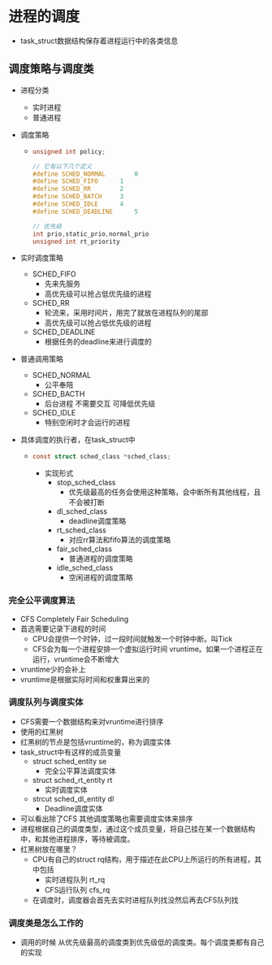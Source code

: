 # 进程的调度

- task_struct数据结构保存着进程运行中的各类信息

## 调度策略与调度类

- 进程分类

  - 实时进程
  - 普通进程

- 调度策略

  - ```c
    unsigned int policy;
    
    // 它有以下几个定义
    #define SCHED_NORMAL		0 
    #define SCHED_FIFO		1 
    #define SCHED_RR		2 
    #define SCHED_BATCH		3 
    #define SCHED_IDLE		4 
    #define SCHED_DEADLINE		5
    
    // 优先级
    int prio,static_prio,normal_prio
    unsigned int rt_priority   
    ```

    

- 实时调度策略

  - SCHED_FIFO
    - 先来先服务
    - 高优先级可以抢占低优先级的进程
  - SCHED_RR
    - 轮流来，采用时间片，用完了就放在进程队列的尾部
    - 高优先级可以抢占低优先级的进程
  - SCHED_DEADLINE
    - 根据任务的deadline来进行调度的

- 普通调用策略

  - SCHED_NORMAL
    - 公平奉陪
  - SCHED_BACTH
    - 后台进程 不需要交互 可降低优先级
  - SCHED_IDLE
    - 特别空闲时才会运行的进程

- 具体调度的执行者，在task_struct中

  - ```c
    const struct sched_class *sched_class;
    ```

    - 实现形式
      - stop_sched_class
        - 优先级最高的任务会使用这种策略，会中断所有其他线程，且不会被打断
      - dl_sched_class
        - deadline调度策略
      - rt_sched_class
        - 对应rr算法和fifo算法的调度策略
      - fair_sched_class
        - 普通进程的调度策略
      - idle_sched_class
        - 空闲进程的调度策略

### 完全公平调度算法

- CFS Completely Fair Scheduling
- 首选需要记录下进程的时间
  - CPU会提供一个时钟，过一段时间就触发一个时钟中断。叫Tick
  - CFS会为每一个进程安排一个虚拟运行时间 vruntime。如果一个进程正在运行，vruntime会不断增大
- vruntime少的会补上
- vruntime是根据实际时间和权重算出来的

### 调度队列与调度实体

- CFS需要一个数据结构来对vruntime进行排序
- 使用的红黑树
- 红黑树的节点是包括vruntime的，称为调度实体
- task_struct中有这样的成员变量
  - struct sched_entity se
    - 完全公平算法调度实体
  - struct sched_rt_entity rt
    - 实时调度实体
  - strcut sched_dl_entity dl
    - Deadline调度实体
- 可以看出除了CFS 其他调度策略也需要调度实体来排序
- 进程根据自己的调度类型，通过这个成员变量，将自己挂在某一个数据结构中，和其他进程排序，等待被调度。
- 红黑树放在哪里？
  - CPU有自己的struct rq结构，用于描述在此CPU上所运行的所有进程，其中包括
    - 实时进程队列 rt_rq
    - CFS运行队列 cfs_rq
  - 在调度时，调度器会首先去实时进程队列找没然后再去CFS队列找

### 调度类是怎么工作的

- 调用的时候 从优先级最高的调度类到优先级低的调度类。每个调度类都有自己的实现